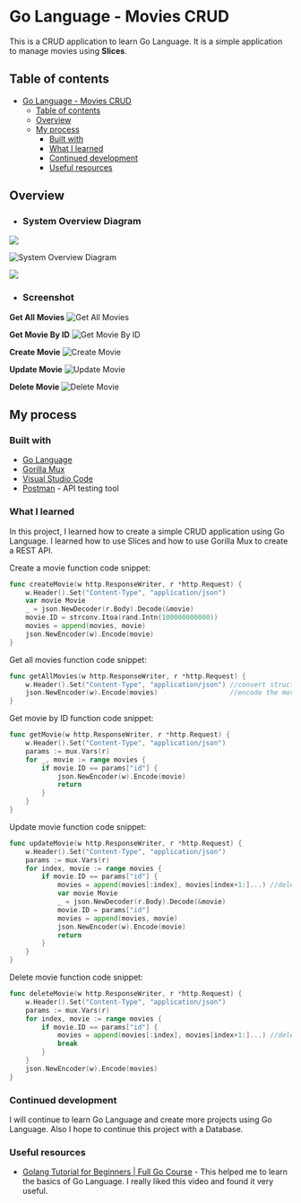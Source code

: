 # Go Language - Movies CRUD

This is a CRUD application to learn Go Language. It is a simple application to manage movies using **Slices**.

## Table of contents

- [Go Language - Movies CRUD](#go-language---movies-crud)
  - [Table of contents](#table-of-contents)
  - [Overview](#overview)
  - [My process](#my-process)
    - [Built with](#built-with)
    - [What I learned](#what-i-learned)
    - [Continued development](#continued-development)
    - [Useful resources](#useful-resources)

## Overview

- ### System Overview Diagram

![](./screenshots.png)

![System Overview Diagram](https://user-images.githubusercontent.com/77122922/230974281-62761883-aa63-4e07-a918-8580ecc818b1.png)

![](./screenshot.jpg)

- ### Screenshot

**Get All Movies**
![Get All Movies](https://user-images.githubusercontent.com/77122922/230964237-48142d1f-ff95-49b8-b334-7d07c0587c18.png)

**Get Movie By ID**
![Get Movie By ID](https://user-images.githubusercontent.com/77122922/230964426-fc5d6ed7-356a-4142-ad90-fb1104a3da71.png)

**Create Movie**
![Create Movie](https://user-images.githubusercontent.com/77122922/230965086-da489cd8-28cb-44c9-818f-b597aa0546a3.png)

**Update Movie**
![Update Movie](https://user-images.githubusercontent.com/77122922/230965424-151416e6-7215-4ed2-9c91-3494d62b4164.png)

**Delete Movie**
![Delete Movie](https://user-images.githubusercontent.com/77122922/230965587-f8e9918d-5436-4d56-8bc6-a90d9aee22c4.png)

## My process

### Built with

- [Go Language](https://golang.org/)
- [Gorilla Mux](https://github.com/gorilla/mux)
- [Visual Studio Code](https://code.visualstudio.com/)
- [Postman](https://www.postman.com/) - API testing tool

### What I learned

In this project, I learned how to create a simple CRUD application using Go Language. I learned how to use Slices and how to use Gorilla Mux to create a REST API.

Create a movie function code snippet:

```go
func createMovie(w http.ResponseWriter, r *http.Request) {
	w.Header().Set("Content-Type", "application/json")
	var movie Movie
	_ = json.NewDecoder(r.Body).Decode(&movie)
	movie.ID = strconv.Itoa(rand.Intn(100000000000))
	movies = append(movies, movie)
	json.NewEncoder(w).Encode(movie)
}
```

Get all movies function code snippet:

```go
func getAllMovies(w http.ResponseWriter, r *http.Request) {
	w.Header().Set("Content-Type", "application/json") //convert struct to json
	json.NewEncoder(w).Encode(movies)                  //encode the movies to json
}
```

Get movie by ID function code snippet:

```go
func getMovie(w http.ResponseWriter, r *http.Request) {
	w.Header().Set("Content-Type", "application/json")
	params := mux.Vars(r)
	for _, movie := range movies {
		if movie.ID == params["id"] {
			json.NewEncoder(w).Encode(movie)
			return
		}
	}
}
```

Update movie function code snippet:

```go
func updateMovie(w http.ResponseWriter, r *http.Request) {
	w.Header().Set("Content-Type", "application/json")
	params := mux.Vars(r)
	for index, movie := range movies {
		if movie.ID == params["id"] {
			movies = append(movies[:index], movies[index+1:]...) //delete the movie
			var movie Movie
			_ = json.NewDecoder(r.Body).Decode(&movie)
			movie.ID = params["id"]
			movies = append(movies, movie)
			json.NewEncoder(w).Encode(movie)
			return
		}
	}
}
```

Delete movie function code snippet:

```go
func deleteMovie(w http.ResponseWriter, r *http.Request) {
	w.Header().Set("Content-Type", "application/json")
	params := mux.Vars(r)
	for index, movie := range movies {
		if movie.ID == params["id"] {
			movies = append(movies[:index], movies[index+1:]...) //delete the movie
			break
		}
	}
	json.NewEncoder(w).Encode(movies)
}
```

### Continued development

I will continue to learn Go Language and create more projects using Go Language. Also I hope to continue this project with a Database.

### Useful resources

- [Golang Tutorial for Beginners | Full Go Course](https://youtu.be/yyUHQIec83I) - This helped me to learn the basics of Go Language. I really liked this video and found it very useful.
